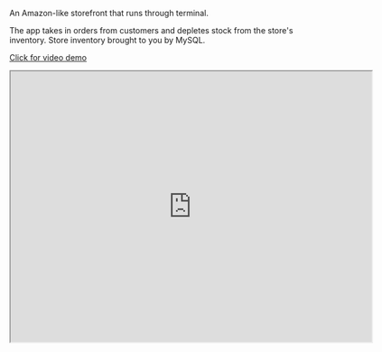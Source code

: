 An Amazon-like storefront that runs through terminal.

The app takes in orders from customers and depletes stock from the store's inventory. Store inventory brought to you by MySQL.

<a href="https://github.com/lindseypaluso/bAmazon-node-app">Click for video demo</a>

<iframe src="https://drive.google.com/file/d/1JnKgeZDWnG2jiVtKbdDiCP3K6Ho0wYUn/preview" width="640" height="480"></iframe>
